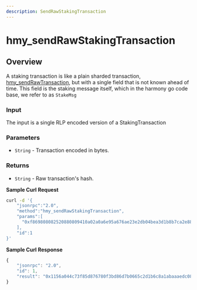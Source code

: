 ```yaml
---
description: SendRawStakingTransaction
---
```


# hmy\_sendRawStakingTransaction

## Overview

A staking transaction is like a plain sharded transaction, [hmy\_sendRawTransaction](hmy\_sendrawtransaction.md), but with a single field that is not known ahead of time. This field is the staking message itself, which in the harmony go code base, we refer to as `StakeMsg`

### Input

The input is a single RLP encoded version of a StakingTransaction

### Parameters

* `String` - Transaction encoded in bytes.

### Returns

* `String` - Raw transaction's hash.

**Sample Curl Request**

```bash
curl -d '{
    "jsonrpc":"2.0",
    "method":"hmy_sendRawStakingTransaction",
    "params":[
      "0xf869808082520880809410a02a0a6e95a676ae23e2db04bea3d1b8b7ca2e880de0b6b3a7640000801ba0c8d0c5390086999b5b5a93373953c3c94b44dc8fd06d88a421a7c2461e9e4482a0730d7859d1e3109d499bcd75f00700729b9bc17b03940da4f84b6ea784f51eb1"
    ],
    "id":1
}'
```

**Sample Curl Response**

```javascript
{
    "jsonrpc": "2.0",
    "id": 1,
    "result": "0x1156a044c73f85d876780f3bd86d7b0665c2d1b6c8a1abaaaedc08c13968a598"
}
```
